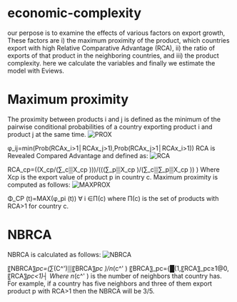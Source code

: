 # economic-complexity
our perpose is to examine the effects of various factors on export growth, These factors are i) the maximum proximity of the product, which countries export with high Relative Comparative Advantage (RCA), ii) the ratio of exports of that product in the neighboring countries, and iii) the product complexity. here we calculate the variables and finally we estimate the model with Eviews.
# Maximum proximity
The proximity between products i and j is defined as the minimum of the pairwise conditional probabilities of a country exporting product i and product j at the same time.
![PROX](https://github.com/shtaleghani/economic-complexity/assets/126946750/81ccfdd6-f2e8-4d6f-a015-4aa029b425f4)

φ_ij=min(Prob(RCAx_i>1│RCAx_j>1),Prob(RCAx_j>1│RCAx_i>1))
RCA is Revealed Compared Advantage and defined as:
![RCA](https://github.com/shtaleghani/economic-complexity/assets/126946750/1eaa7e5d-f42f-4631-bea5-b3cedc0ded00)

 RCA_cp=((X_cp/(∑_c▒X_cp )))/(((∑_p▒X_cp )/(∑_c▒∑_p▒X_cp )) )
Where Xcp is the export value of product p in country c.
Maximum proximity is computed as follows: 
![MAXPROX](https://github.com/shtaleghani/economic-complexity/assets/126946750/7408c6bb-3598-43e0-a33b-c707b2f253e8)

Φ_CP (t)=MAX(φ_pi (t)) ∀ i ∈Π(c)
where Π(c) is the set of products with RCA>1 for country c.
# NBRCA
NBRCA  is calculated as follows:
![NBRCA](https://github.com/shtaleghani/economic-complexity/assets/126946750/f2ff4628-0986-4193-adeb-f4755b344eaa)

〖NBRCA〗_pc=(∑_(C^')▒〖BRCA〗_pc )/n_(c^' ) 
〖BRCA〗_pc={█(1,〖RCA〗_pc≥1@0,〖RCA〗_pc<1)┤
Where n_(c^' ) is the number of neighbors that country has. For example, if a country has five neighbors and three of them export product p with RCA>1 then the NBRCA will be 3\/5.

